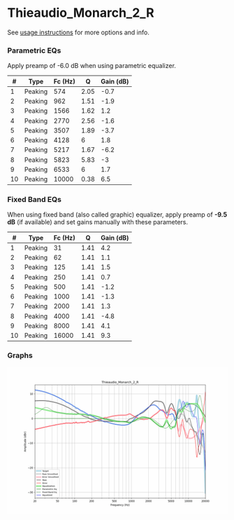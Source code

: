 # Thieaudio_Monarch_2_R
See [usage instructions](https://github.com/jaakkopasanen/AutoEq#usage) for more options and info.

### Parametric EQs
Apply preamp of -6.0 dB when using parametric equalizer.

|   # | Type    |   Fc (Hz) |    Q |   Gain (dB) |
|-----|---------|-----------|------|-------------|
|   1 | Peaking |       574 | 2.05 |        -0.7 |
|   2 | Peaking |       962 | 1.51 |        -1.9 |
|   3 | Peaking |      1566 | 1.62 |         1.2 |
|   4 | Peaking |      2770 | 2.56 |        -1.6 |
|   5 | Peaking |      3507 | 1.89 |        -3.7 |
|   6 | Peaking |      4128 | 6    |         1.8 |
|   7 | Peaking |      5217 | 1.67 |        -6.2 |
|   8 | Peaking |      5823 | 5.83 |        -3   |
|   9 | Peaking |      6533 | 6    |         1.7 |
|  10 | Peaking |     10000 | 0.38 |         6.5 |

### Fixed Band EQs
When using fixed band (also called graphic) equalizer, apply preamp of **-9.5 dB** (if available) and set gains manually with these parameters.

|   # | Type    |   Fc (Hz) |    Q |   Gain (dB) |
|-----|---------|-----------|------|-------------|
|   1 | Peaking |        31 | 1.41 |         4.2 |
|   2 | Peaking |        62 | 1.41 |         1.1 |
|   3 | Peaking |       125 | 1.41 |         1.5 |
|   4 | Peaking |       250 | 1.41 |         0.7 |
|   5 | Peaking |       500 | 1.41 |        -1.2 |
|   6 | Peaking |      1000 | 1.41 |        -1.3 |
|   7 | Peaking |      2000 | 1.41 |         1.3 |
|   8 | Peaking |      4000 | 1.41 |        -4.8 |
|   9 | Peaking |      8000 | 1.41 |         4.1 |
|  10 | Peaking |     16000 | 1.41 |         9.3 |

### Graphs
![](./Thieaudio_Monarch_2_R.png)
